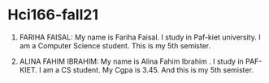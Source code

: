 # Hci166-fall21

 1. FARIHA FAISAL:
   My name is Fariha Faisal.
   I study in Paf-kiet university.
   I am a Computer Science student.
   This is my 5th semister.



2. ALINA FAHIM IBRAHIM:
   My name is Alina Fahim Ibrahim .
   I study in PAF-KIET.
   I am a CS student.
   My Cgpa is 3.45.
   And this is my 5th semister.
